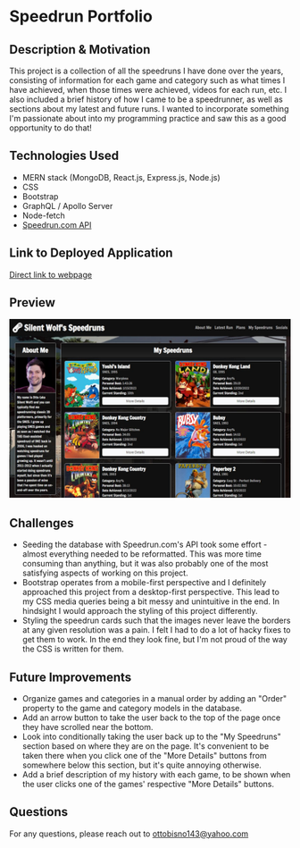 # Speedrun Portfolio

## Description & Motivation
This project is a collection of all the speedruns I have done over the years, consisting of information for each game and category such as what times I have achieved, when those times were achieved, videos for each run, etc. I also included a brief history of how I came to be a speedrunner, as well as sections about my latest and future runs. I wanted to incorporate something I'm passionate about into my programming practice and saw this as a good opportunity to do that! 

## Technologies Used
* MERN stack (MongoDB, React.js, Express.js, Node.js)
* CSS
* Bootstrap
* GraphQL / Apollo Server
* Node-fetch
* [Speedrun.com API](https://github.com/speedruncomorg/api)


## Link to Deployed Application
[Direct link to webpage](https://speedrun-portfolio.herokuapp.com/)

## Preview
![A preview of my portfolio](https://github.com/ottobisno/speedrun-portfolio/blob/main/client/src/img/other/preview.JPG)

## Challenges
* Seeding the database with Speedrun.com's API took some effort - almost everything needed to be reformatted. This was more time consuming than anything, but it was also probably one of the most satisfying aspects of working on this project.
* Bootstrap operates from a mobile-first perspective and I definitely approached this project from a desktop-first perspective. This lead to my CSS media queries being a bit messy and unintuitive in the end. In hindsight I would approach the styling of this project differently. 
* Styling the speedrun cards such that the images never leave the borders at any given resolution was a pain. I felt I had to do a lot of hacky fixes to get them to work. In the end they look fine, but I'm not proud of the way the CSS is written for them.

## Future Improvements
* Organize games and categories in a manual order by adding an "Order" property to the game and category models in the database.
* Add an arrow button to take the user back to the top of the page once they have scrolled near the bottom.
* Look into conditionally taking the user back up to the "My Speedruns" section based on where they are on the page. It's convenient to be taken there when you click one of the "More Details" buttons from somewhere below this section, but it's quite annoying otherwise.
* Add a brief description of my history with each game, to be shown when the user clicks one of the games' respective "More Details" buttons.

## Questions

For any questions, please reach out to [ottobisno143@yahoo.com](mailto:ottobisno143@yahoo.com)